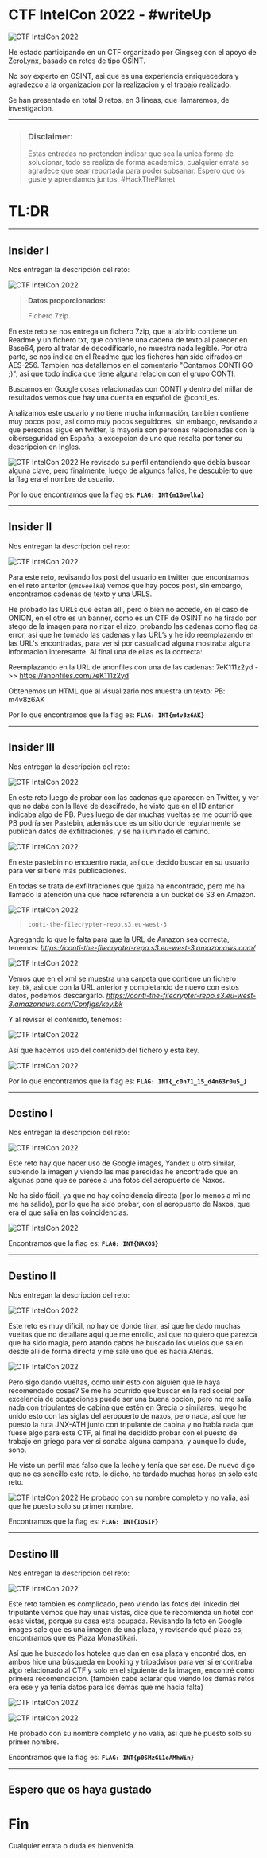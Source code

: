 # CTF IntelCon 2022 - #writeUp

![CTF IntelCon 2022](https://ch4m17ux.github.io/img/posts/intelcon-2022/logo-intelcon.png)

He estado participando en un CTF organizado por Gingseg con el apoyo de ZeroLynx, basado en retos de tipo OSINT.

No soy experto en OSINT, asi que es una experiencia enriquecedora y agradezco a la organizacion por la realizacion y el trabajo realizado.

Se han presentado en total 9 retos, en 3 lineas, que llamaremos, de investigacion.

---
>### Disclaimer: 
>Estas entradas no pretenden indicar que sea la unica forma de solucionar, todo se realiza de forma academica, cualquier errata se agradece que sear reportada para poder subsanar.
>Espero que os guste y aprendamos juntos. #HackThePlanet
 

# TL:DR

---
## **Insider I**

Nos entregan la descripción del reto:

![CTF IntelCon 2022](https://ch4m17ux.github.io/img/posts/intelcon-2022/insider-I.jpg)

>**Datos proporcionados:**
>
>Fichero 7zip.

En este reto se nos entrega un fichero 7zip, que al abrirlo contiene un Readme y un fichero txt, que contiene una cadena de texto al parecer en Base64, pero al tratar de decodificarlo, no muestra nada legible.  Por otra parte, se nos indica en el Readme que los ficheros han sido cifrados en AES-256.  Tambien nos detallamos en el comentario "Contamos CONTI GO ;)", asi que todo indica que tiene alguna relacion con el grupo CONTI.

Buscamos en Google cosas relacionadas con CONTI y dentro del millar de resultados vemos que hay una cuenta en español de @conti_es.

Analizamos este usuario y no tiene mucha información, tambien contiene muy pocos post, asi como muy pocos seguidores, sin embargo, revisando a que personas sigue en twitter, la mayoria son personas relacionadas con la ciberseguridad en España, a excepcion de uno que resalta por tener su descripcion en Ingles.

![CTF IntelCon 2022](https://ch4m17ux.github.io/img/posts/intelcon-2022/insider-I-1.jpg)
He revisado su perfil entendiendo que debia buscar alguna clave, pero finalmente, luego de algunos fallos, he descubierto que la flag era el nombre de usuario. 

Por lo que encontramos que la flag es:
**`FLAG: INT{m1Geelka}`**

---
## **Insider II**

Nos entregan la descripción del reto:

![CTF IntelCon 2022](https://ch4m17ux.github.io/img/posts/intelcon-2022/insider-II.jpg)

Para este reto, revisando los post del usuario en twitter que encontramos en el reto anterior (*`@m1Geelka`*) vemos que hay pocos post, sin embargo, encontramos cadenas de texto y una URLS.

He probado las URLs que estan alli, pero o bien no accede, en el caso de ONION, en el otro es un banner, como es un CTF de OSINT no he tirado por stego de la imagen para no rizar el rizo, probando las cadenas como flag da error, así que he tomado las cadenas y las URL’s y he ido reemplazando en las URL's encontradas, para ver si por casualidad alguna mostraba alguna informacion interesante.  Al final una de ellas es la correcta:

Reemplazando en la URL de anonfiles con una de las cadenas:
7eK111z2yd ->> https://anonfiles.com/7eK111z2yd

Obtenemos un HTML que al visualizarlo nos muestra un texto: PB: m4v8z6AK

Por lo que encontramos que la flag es:
**`FLAG: INT{m4v8z6AK}`**

---
## **Insider III**

Nos entregan la descripción del reto:

![CTF IntelCon 2022](https://ch4m17ux.github.io/img/posts/intelcon-2022/insider-III.jpg)

En este reto luego de probar con las cadenas que aparecen en Twitter, y ver que no daba con la llave de descifrado, he visto que en el ID anterior indicaba algo de PB. Pues luego de dar muchas vueltas se me ocurrió que PB podría ser Pastebin, además que es un sitio donde regularmente se publican datos de exfiltraciones, y se ha iluminado el camino.

![CTF IntelCon 2022](https://ch4m17ux.github.io/img/posts/intelcon-2022/insider-III-1.jpg)

En este pastebin no encuentro nada, así que decido buscar en su usuario para ver si tiene más publicaciones.

En todas se trata de exfiltraciones que quiza ha encontrado, pero me ha llamado la atención una que hace referencia a un bucket de S3 en Amazon.

![CTF IntelCon 2022](https://ch4m17ux.github.io/img/posts/intelcon-2022/insider-III-2.jpg)

> `conti-the-filecrypter-repo.s3.eu-west-3`

Agregando lo que le falta para que la URL de Amazon sea correcta, tenemos:
*https://conti-the-filecrypter-repo.s3.eu-west-3.amazonaws.com/*

![CTF IntelCon 2022](https://ch4m17ux.github.io/img/posts/intelcon-2022/insider-III-3.jpg)

Vemos que en el xml se muestra una carpeta que contiene un fichero `key.bk`, asi que con la URL anterior y completando de nuevo con estos datos, podemos descargarlo.
*https://conti-the-filecrypter-repo.s3.eu-west-3.amazonaws.com/Configs/key.bk*

Y al revisar el contenido, tenemos:

![CTF IntelCon 2022](https://ch4m17ux.github.io/img/posts/intelcon-2022/insider-III-4.jpg)

Así que hacemos uso del contenido del fichero y esta key.

![CTF IntelCon 2022](https://ch4m17ux.github.io/img/posts/intelcon-2022/insider-III-5.jpg)

Por lo que encontramos que la flag es:
**`FLAG: INT{_c0n71_15_d4n63r0u5_}`**

---
## **Destino I**

Nos entregan la descripción del reto:

![CTF IntelCon 2022](https://ch4m17ux.github.io/img/posts/intelcon-2022/Destino-1.jpg)

Este reto hay que hacer uso de Google images, Yandex u otro similar, subiendo la imagen y viendo las mas parecidas he encontrado que en algunas pone que se parece a una fotos del aeropuerto de Naxos.

No ha sido fácil, ya que no hay coincidencia directa (por lo menos a mi no me ha salido), por lo que ha sido probar, con el aeropuerto de Naxos, que era el que salia en las coincidencias.

![CTF IntelCon 2022](https://ch4m17ux.github.io/img/posts/intelcon-2022/Destino-I-1.jpg)

Encontramos que la flag es:
**`FLAG: INT{NAXOS}`**

---
## **Destino II**

Nos entregan la descripción del reto:

![CTF IntelCon 2022](https://ch4m17ux.github.io/img/posts/intelcon-2022/Destino-II.jpg)

Este reto es muy difícil, no hay de donde tirar, así que he dado muchas vueltas que no detallare aquí que me enrollo, asi que no quiero que parezca que ha sido magia, pero atando cabos he buscado los vuelos que salen desde allí de forma directa y me sale uno que es hacia Atenas.

![CTF IntelCon 2022](https://ch4m17ux.github.io/img/posts/intelcon-2022/Destino-II-1.jpg)

Pero sigo dando vueltas, como unir esto con alguien que le haya recomendado cosas? Se me ha ocurrido que buscar en la red social por excelencia de ocupaciones puede ser una buena opcion, pero no me salía nada con tripulantes de cabina que estén en Grecia o similares, luego he unido esto con las siglas del aeropuerto de naxos, pero nada, así que he puesto la ruta JNX-ATH junto con tripulante de cabina y no había nada que fuese algo para este CTF, al final he decidido probar con el puesto de trabajo en griego para ver si sonaba alguna campana, y aunque lo dude, sono.

He visto un perfil mas falso que la leche y tenía que ser ese.  De nuevo digo que no es sencillo este reto, lo dicho, he tardado muchas horas en solo este reto.

![CTF IntelCon 2022](https://ch4m17ux.github.io/img/posts/intelcon-2022/Destino-II-2.jpg)
He probado con su nombre completo y no valia, asi que he puesto solo su primer nombre.

Encontramos que la flag es:
**`FLAG: INT{IOSIF}`**

---
## **Destino III**

Nos entregan la descripción del reto:

![CTF IntelCon 2022](https://ch4m17ux.github.io/img/posts/intelcon-2022/Destino-III.jpg)

Este reto también es complicado, pero viendo las fotos del linkedin del tripulante vemos que hay unas vistas, dice que te recomienda un hotel con esas vistas, porque su casa esta ocupada. Revisando la foto en Google images sale que es una imagen de una plaza, y revisando qué plaza es, encontramos que es Plaza Monastikari. 

Así que he buscado los hoteles que dan en esa plaza y encontré dos, en ambos hice una búsqueda en booking y tripadvisor para ver si encontraba algo relacionado al CTF y solo en el siguiente de la imagen, encontré como primera recomendacion. (también cabe aclarar que viendo los demás retos era ese y ya tenia datos para los demás que me hacia falta)

![CTF IntelCon 2022](https://ch4m17ux.github.io/img/posts/intelcon-2022/Destino-III-1.jpg)

![CTF IntelCon 2022](https://ch4m17ux.github.io/img/posts/intelcon-2022/Destino-III-2.jpg)

He probado con su nombre completo y no valia, asi que he puesto solo su primer nombre.

Encontramos que la flag es:
**`FLAG: INT{p0SMzGL1oAMhWin}`**

---
Espero que os haya gustado
----------
# Fin
Cualquier errata o duda es bienvenida.
